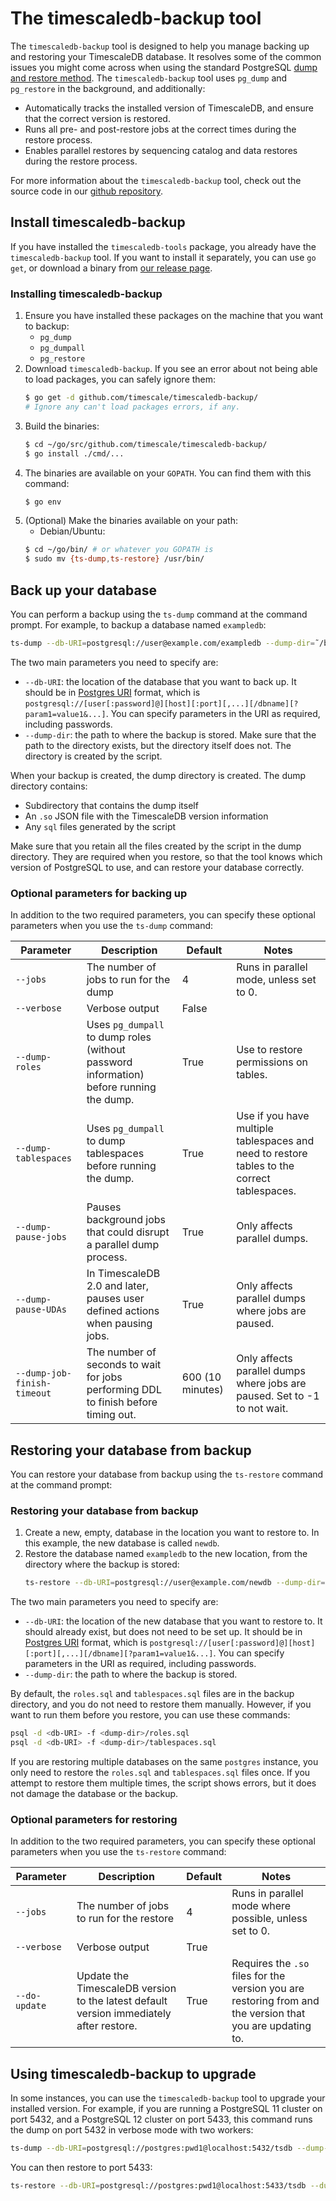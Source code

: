 # The timescaledb-backup tool
The `timescaledb-backup` tool is designed to help you manage backing up and
restoring your TimescaleDB database. It resolves some of the common issues you
might come across when using the standard PostgreSQL
[dump and restore method][pg-dump-restore]. The `timescaledb-backup` tool uses
`pg_dump` and `pg_restore` in the background, and additionally:
*   Automatically tracks the installed version of TimescaleDB, and ensure that
    the correct version is restored.  
*   Runs all pre- and post-restore jobs at the correct times during the restore
    process.
*   Enables parallel restores by sequencing catalog and data restores during the
    restore process.

For more information about the `timescaledb-backup` tool, check out the source code in our [github repository][gh-repo-backup].

## Install timescaledb-backup
If you have installed the `timescaledb-tools` package, you already have the
`timescaledb-backup` tool. If you want to install it separately, you can use `go
get`, or download a binary from
[our release page][gh-releases].

<procedure>

### Installing timescaledb-backup
1.  Ensure you have installed these packages on the machine that you want to
    backup:
    *   `pg_dump`
    *   `pg_dumpall`
    *   `pg_restore`
1.  Download `timescaledb-backup`. If you see an error about 
     not being able to load packages, you can safely ignore them:
    ```bash
    $ go get -d github.com/timescale/timescaledb-backup/
    # Ignore any can't load packages errors, if any.
    ```
1. Build the binaries:
   ```bash
   $ cd ~/go/src/github.com/timescale/timescaledb-backup/
   $ go install ./cmd/...
   ```
1.  The binaries are available on your `GOPATH`. You can find them with this command:
    ```bash
    $ go env
    ```
1. (Optional) Make the binaries available on your path:
     * Debian/Ubuntu:
     ```bash
   $ cd ~/go/bin/ # or whatever you GOPATH is
   $ sudo mv {ts-dump,ts-restore} /usr/bin/
    ```

</procedure>

## Back up your database
You can perform a backup using the `ts-dump` command at the command prompt. For
example, to backup a database named `exampledb`:
```bash
ts-dump --db-URI=postgresql://user@example.com/exampledb --dump-dir=˜/backups/exampledb/
```

The two main parameters you need to specify are:
*   `--db-URI`: the location of the database that you want to back up. It should
    be in
    [Postgres URI](https://www.postgresql.org/docs/current/libpq-connect.html#LIBPQ-CONNSTRING) format, which is
    `postgresql://[user[:password]@][host][:port][,...][/dbname][?param1=value1&...]`. You can specify parameters in the URI as
    required, including passwords.
*   `--dump-dir`: the path to where the backup is stored. Make sure that the
    path to the directory exists, but the directory itself does not. The
    directory is created by the script.

When your backup is created, the dump directory is created. The dump directory
contains:
*   Subdirectory that contains the dump itself
*   An `.so` JSON file with the TimescaleDB version information
*   Any `sql` files generated by the script

<highlight type="tip">
Make sure that you retain all the files created by the script in the dump
directory. They are required when you restore, so that the tool knows which
version of PostgreSQL to use, and can restore your database correctly.
</highlight>

### Optional parameters for backing up
In addition to the two required parameters, you can specify these optional
parameters when you use the `ts-dump` command:

|Parameter|Description|Default|Notes|
|-|-|-|-|
|`--jobs`|The number of jobs to run for the dump|4|Runs in parallel mode, unless set to 0.|
|`--verbose`|Verbose output|False||
|`--dump-roles`|Uses `pg_dumpall` to dump roles (without password information) before running the dump.|True|Use to restore permissions on tables.|
|`--dump-tablespaces`|Uses `pg_dumpall` to dump tablespaces before running the dump.|True|Use if you have multiple tablespaces and need to restore tables to the correct tablespaces.|
|`--dump-pause-jobs`|Pauses background jobs that could disrupt a parallel dump process.|True|Only affects parallel dumps.|
|`--dump-pause-UDAs`|In TimescaleDB 2.0 and later, pauses user defined actions when pausing jobs.|True|Only affects parallel dumps where jobs are paused.|
|`--dump-job-finish-timeout`|The number of seconds to wait for jobs performing DDL to finish before timing out.|600 (10 minutes)|Only affects parallel dumps where jobs are paused. Set to -1 to not wait.|

## Restoring your database from backup
You can restore your database from backup using the `ts-restore` command at the
command prompt:

<procedure>

### Restoring your database from backup
1.  Create a new, empty, database in the location you want to restore to. In
    this example, the new database is called `newdb`.
1.  Restore the database named `exampledb` to the new location, from the
    directory where the backup is stored:
    ```bash
    ts-restore --db-URI=postgresql://user@example.com/newdb --dump-dir=˜/backups/exampledb/
    ```

</procedure>

The two main parameters you need to specify are:
*   `--db-URI`: the location of the new database that you want to restore to. It
    should already exist, but does not need to be set up. It should be in
    [Postgres URI](https://www.postgresql.org/docs/current/libpq-connect.html#LIBPQ-CONNSTRING) format, which is
    `postgresql://[user[:password]@][host][:port][,...][/dbname][?param1=value1&...]`. You can specify parameters in the URI as
    required, including passwords.
*   `--dump-dir`: the path to where the backup is stored.

By default, the `roles.sql` and `tablespaces.sql` files are in the backup
directory, and you do not need to restore them manually. However, if you want to
run them before you restore, you can use these commands:
```bash  
psql -d <db-URI> -f <dump-dir>/roles.sql  
psql -d <db-URI> -f <dump-dir>/tablespaces.sql
```

If you are restoring multiple databases on the same `postgres` instance, you
only need to restore the `roles.sql` and `tablespaces.sql` files once. If you
attempt to restore them multiple times, the script shows errors, but it does not
damage the database or the backup.


### Optional parameters for restoring
In addition to the two required parameters, you can specify these optional
parameters when you use the `ts-restore` command:

|Parameter|Description|Default|Notes|
|-|-|-|-|
|`--jobs`|The number of jobs to run for the restore|4|Runs in parallel mode where possible, unless set to 0.|
|`--verbose`|Verbose output|True||
|`--do-update`|Update the TimescaleDB version to the latest default version immediately after restore.|True|Requires the `.so` files for the version you are restoring from and the version that you are updating to.|

## Using timescaledb-backup to upgrade
In some instances, you can use the `timescaledb-backup` tool to upgrade your
installed version. For example, if you are running a PostgreSQL 11 cluster on
port 5432, and a PostgreSQL 12 cluster on port 5433, this command runs the dump
on port 5432 in verbose mode with two workers:
```bash  
ts-dump --db-URI=postgresql://postgres:pwd1@localhost:5432/tsdb --dump-dir=˜/dumps/dump1 --verbose --jobs=2
```
You can then restore to port 5433:
```bash
ts-restore --db-URI=postgresql://postgres:pwd1@localhost:5433/tsdb --dump-dir=˜/dumps/dump1 --verbose --jobs=2
```

[pg-dump-restore]: /how-to-guides/backup-and-restore/pg-dump-and-restore
[gh-repo-backup]: https://github.com/timescale/timescaledb-backup
[gh-releases]: https://github.com/timescale/timescaledb-backup/releases
